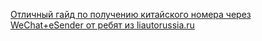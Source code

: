 [Отличный гайд по получению китайского номера через WeChat+eSender от ребят из
liautorussia.ru](https://faq.liautorussia.ru/Application-activation)
